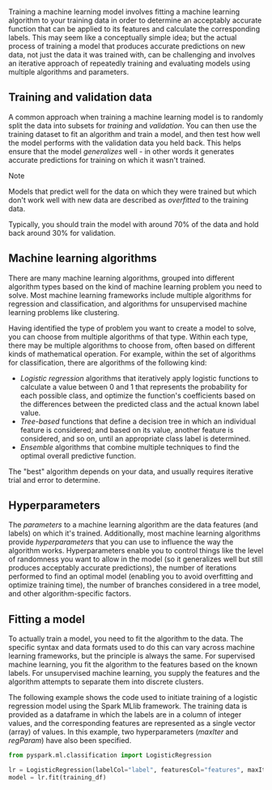 
Training a machine learning model involves fitting a machine learning algorithm to your training data in order to determine an acceptably accurate function that can be applied to its features and calculate the corresponding labels. This may seem like a conceptually simple idea; but the actual process of training a model that produces accurate predictions on new data, not just the data it was trained with, can be challenging and involves an iterative approach of repeatedly training and evaluating models using multiple algorithms and parameters.

## Training and validation data

A common approach when training a machine learning model is to randomly split the data into subsets for *training* and *validation*. You can then use the training dataset to fit an algorithm and train a model, and then test how well the model performs with the validation data you held back. This helps ensure that the model *generalizes* well - in other words it generates accurate predictions for training on which it wasn't trained.

> [!NOTE]
> Models that predict well for the data on which they were trained but which don't work well with new data are described as *overfitted* to the training data.

Typically, you should train the model with around 70% of the data and hold back around 30% for validation.

## Machine learning algorithms

There are many machine learning algorithms, grouped into different algorithm types based on the kind of machine learning problem you need to solve. Most machine learning frameworks include multiple algorithms for regression and classification, and algorithms for unsupervised machine learning problems like clustering.

Having identified the type of problem you want to create a model to solve, you can choose from multiple algorithms of that type. Within each type, there may be multiple algorithms to choose from, often based on different kinds of mathematical operation. For example, within the set of algorithms for classification, there are algorithms of the following kind:

- *Logistic regression* algorithms that iteratively apply logistic functions to calculate a value between 0 and 1 that represents the probability for each possible class, and optimize the function's coefficients based on the differences between the predicted class and the actual known label value.
- *Tree-based* functions that define a decision tree in which an individual feature is considered; and based on its value, another feature is considered, and so on, until an appropriate class label is determined.
- *Ensemble* algorithms that combine multiple techniques to find the optimal overall predictive function.

The "best" algorithm depends on your data, and usually requires iterative trial and error to determine.

## Hyperparameters

The *parameters* to a machine learning algorithm are the data features (and labels) on which it's trained. Additionally, most machine learning algorithms provide *hyperparameters* that you can use to influence the way the algorithm works. Hyperparameters enable you to control things like the level of randomness you want to allow in the model (so it generalizes well but still produces acceptably accurate predictions), the number of iterations performed to find an optimal model (enabling you to avoid overfitting and optimize training time), the number of branches considered in a tree model, and other algorithm-specific factors.

## Fitting a model

To actually train a model, you need to fit the algorithm to the data. The specific syntax and data formats used to do this can vary across machine learning frameworks, but the principle is always the same. For supervised machine learning, you fit the algorithm to the features based on the known labels. For unsupervised machine learning, you supply the features and the algorithm attempts to separate them into discrete clusters.

The following example shows the code used to initiate training of a logistic regression model using the Spark MLlib framework. The training data is provided as a dataframe in which the labels are in a column of integer values, and the corresponding features are represented as a single vector (array) of values. In this example, two hyperparameters (*maxIter* and *regParam*) have also been specified.

```python
from pyspark.ml.classification import LogisticRegression

lr = LogisticRegression(labelCol="label", featuresCol="features", maxIter=10, regParam=0.3)
model = lr.fit(training_df)
```
